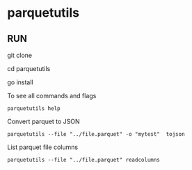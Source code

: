 # parquetutils

## RUN

git clone

cd parquetutils

go install

To see all commands and flags

```
parquetutils help
```

Convert parquet to JSON
```
parquetutils --file "../file.parquet" -o "mytest"  tojson
```
List parquet file columns

```
parquetutils --file "../file.parquet" readcolumns
```
